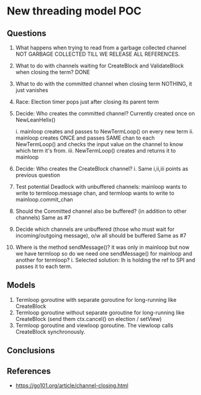 # New threading model POC

## Questions

1. What happens when trying to read from a garbage collected channel
   NOT GARBAGE COLLECTED TILL WE RELEASE ALL REFERENCES.
2. What to do with channels waiting for CreateBlock and ValidateBlock when closing the term?
DONE
3. What to do with the committed channel when closing term
NOTHING, it just vanishes
4. Race: Election timer pops just after closing its parent term

5. Decide: Who creates the committed channel?
Currently created once on NewLeanHelix()

	i. mainloop creates and passes to NewTermLoop() on every new term
	ii. mainloop creates ONCE and passes SAME chan to each NewTermLoop() and checks the input value on the channel to know which term it's from.
	iii. NewTermLoop() creates and returns it to mainloop
6. Decide: Who creates the CreateBlock channel?
	i. Same i,ii,iii points as previous question
7. Test potential Deadlock with unbuffered channels: mainloop wants to write to termloop.message chan, and termloop wants to write to mainloop.commit_chan

8. Should the Committed channel also be buffered? (in addition to other channels)
Same as #7
10. Decide which channels are unbuffered (those who must wait for incoming/outgoing message), o/w all should be buffered
Same as #7
11. Where is the method sendMessage()? it was only in mainloop but now we have termloop so do we need one sendMessage() for mainloop
and another for termloop?
    i. Selected solution: lh is holding the ref to SPI and passes it to each term.


## Models
1. Termloop goroutine with separate goroutine for long-running like CreateBlock
2. Termloop goroutine without separate goroutine for long-running like CreateBlock 
    (send them ctx.cancel() on election / setView)
3. Termloop goroutine and viewloop goroutine. The viewloop calls CreateBlock synchronously.

## Conclusions

## References
* https://go101.org/article/channel-closing.html
